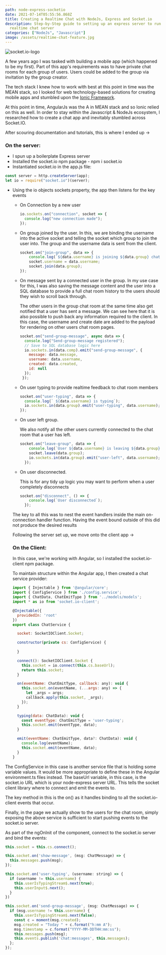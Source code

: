 ```yaml
---
path: node-express-socketio
date: 2021-07-14T05:55:56.868Z
title: Creating a Realtime Chat with NodeJs, Express and Socket.io
description: Step-by-Step guide to setting up an express server to run as a
  realtime chat server
categories: ["NodeJs", "Javascript"]
image: /assets/realtime-chat-feature.jpg
---
```

![socket.io-logo](/assets/socket.io.png "Socket.IO Logo")

A few years ago I was tasked with building a mobile app (which happened to be my first). Part of this app's requirements was to have private chat rooms for each group of users. Users could be added to the group via invitation by the group creator.

The tech stack I knew how to work with best at this point in time was the MEAN stack, so I looked for web technology-based solutions for creating mobile apps and stumbled upon the [Ionic Framework](https://ionicframework.com).

At this point in time, AngularJs was the A in MEAN stack and so Ionic relied on this as well. In order to stay within the Javascript & NodeJs ecosystem, I researched how to create a chat app and inevitably stumbled across Socket.IO.

After scouring documentation and tutorials, this is where I ended up -> 

### On the server:

* I spun up a boilerplate Express server
* Installed the socket.io npm package - npm i socket.io
* Instantiated socket.io in the app.js file:

```javascript
const server = http.createServer(app);
let io = require("socket.io")(server);
```

* Using the io objects sockets property, the app then listens for the key events

  * On Connection by a new user

    ```javascript
    io.sockets.on("connection", socket => {
      console.log("new connection made");
    });
    ```
  * On group joined by the user. In this, we are binding the username into the active socket and telling the socket which group to join the user into. The group and the username data is sent from the client.

    ```javascript
    socket.on("join-group", data => {
        console.log(`${data.username} is joining ${data.group} chat room`);
        socket.username = data.username;
        socket.join(data.group);
    });
    ```
  * On message sent by a connected user in the group. In my use case for this, I was also saving the message content and the user into a SQL database to provide a full chat room history to the users should they wish to scroll back through. 

    The other users in the group chat room at the same time also get notified that a user has sent a message. We can see here that it is also possible to push back any information required to the client. In this case, the username and create date are added to the payload for rendering on other users chat room pages.

    ```javascript
    socket.on("send-group-message", async data => {
      console.log("Send-group-message registered");
      // Save to SQL database logic here
      io.sockets.in(data.comp).emit("send-group-message", {
        message: data.message,
        username: data.username,
        created: data.created, 
        id: null
      });
     });
    ```
  * On user typing to provide realtime feedback to chat room members

    ```javascript
    socket.on("user-typing", data => {
      console.log(` ${data.username} is typing`);
      io.sockets.in(data.group).emit("user-typing", data.username);
    });
    ```
  * On user left group.

    We also notify all the other users currently connected to the chat room that a user has left.

    ```javascript
    socket.on("leave-group", data => {
        console.log(`User ${data.username} is leaving ${data.group} room`);
        socket.leave(data.group);
        io.sockets.in(data.group).emit("user-left", data.username);
      });
    ```
  * On user disconnected.

    This is for any tidy up logic you may want to perform when a user completely disconnects

    ```javascript
    socket.on("disconnect", () => {
        console.log(`User disconnected`);
      });
    ```

  The key to all this was to nest the event handlers inside the main on-connection handler function. Having the event bound outside of this did not produce the desired results

  Following the server set up, we move onto the client app -> 

  ### On the Client:

  In this case, we're working with Angular, so I installed the socket.io-client npm package.

  To maintain structure within the Angular app, I then created a chat service provider:

  ```javascript
  import { Injectable } from '@angular/core';
  import { ConfigService } from './config.service';
  import { ChatData, ChatEmitType } from '../models/models';
  import * as io from 'socket.io-client';

  @Injectable({
    providedIn: 'root'
  })
  export class ChatService {

    socket: SocketIOClient.Socket;

    constructor(private cs: ConfigService) {
      
    }

    connect(): SocketIOClient.Socket {
      this.socket = io.connect(this.cs.baseUrl);
      return this.socket;
    }

    on(eventName: ChatEmitType, callback: any): void {
      this.socket.on(eventName, (...args: any) => {
        let _args = args;
        callback.apply(this.socket, _args);
      });
    }

    typing(data: ChatData): void {
      const eventType: ChatEmitType = 'user-typing';
      this.socket.emit(eventType, data);
    }

    emit(eventName: ChatEmitType, data?: ChatData): void {
      console.log(eventName);
      this.socket.emit(eventName, data);
    }
  }
  ```

The ConfigService in this case is another service file that is holding some variable values. It would be more appropriate to define these in the Angular environment.ts files instead. The baseUrl variable, in this case, is the socket.io URL which is your node-express server URL. This tells the socket client library where to connect and emit the events to. 

The key method in this is the on() as it handles binding to all the socket.io-client events that occur. 

Finally, in the page we actually show to the users for the chat room, simply exposing the above service is sufficient to start pushing events to the socket.io server.

As part of the ngOnInit of the component, connect to the socket.io server and bind the events:

```javascript
this.socket = this.cs.connect();

this.socket.on('show-message', (msg: ChatMessage) => {
  this.messages.push(msg);
});

this.socket.on('user-typing', (username: string) => {
  if (username != this.username) {
    this.userIsTypingStream$.next(true);
    this.userInput$.next();
  }
})

this.socket.on('send-group-message', (msg: ChatMessage) => {
  if (msg.username != this.username) {
    this.userIsTypingStream$.next(false);
    const c = moment(msg.created);
    msg.created = "Today " + c.format("h:mm A");
    msg.timestamp = c.format("YYYY-MM-DDTHH:mm:ss");
    this.messages.push(msg);
    this.events.publish('chat:messages', this.messages);
  };
});
```